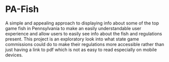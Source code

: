 # PA-Fish
A simple and appealing approach to displaying info about some of the top game fish in Pennsylvania to make an easily understandable user experience
 and allow users to easily see info about the fish and regulations present. This project is an exploratory look into what state game commissions could do to make their
 regulations more accessible rather than just having a link to pdf which is not as easy to read especially on mobile devices.


